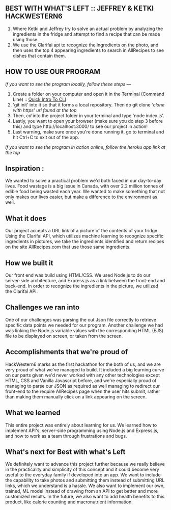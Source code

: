 ## BEST WITH WHAT'S LEFT :: JEFFREY & KETKI HACKWESTERN6

1. Where Ketki and Jeffrey try to solve an actual problem by analyzing the ingredients in the fridge and attempt to find a recipe that can be made using those.
2. We use the Clarifai api to recognize the ingredients on the photo, and then uses the top 4 appearing ingredients to search in AllRecipes to see dishes that contain them.

## HOW TO USE OUR PROGRAM
_if you want to see the program locally, follow these steps —_
1. Create a folder on your computer and open it in the Terminal (Command Line) :: [Quick Intro To CLI](https://launchschool.com/books/command_line/read/files_directories_executables#clicore)
2. 'git init' into it so that it forms a local repository. Then do git clone _'clone with https' url found at the top_
3. Then, _cd_ into the project folder in your terminal and type 'node index.js'.
4. Lastly, you want to open your browser (make sure you do step 3 before this) and type http://localhost:3000/ to see our project in action!
5. Last warning, make sure once you're done running it, go to terminal and hit Ctrl+C to exit out of the app.

_if you want to see the program in action online, follow the heroku app link at the top_

## Inspiration : 
We wanted to solve a practical problem we'd both faced in our day-to-day lives. Food wastage is a big issue in Canada, with over 2.2 million tonnes of edible food being wasted each year. We wanted to make something that not only makes our lives easier, but make a difference to the environment as well.

## What it does
Our project accepts a URL link of a picture of the contents of your fridge. Using the Clarifai API, which utilizes machine learning to recognize specific ingredients in pictures, we take the ingredients identified and return recipes on the site AllRecipes.com that use those same ingredients.

## How we built it
Our front end was build using HTML/CSS. We used Node.js to do our server-side architecture, and Express.js as a link between the front-end and back-end. In order to recognize the ingredients in the picture, we utilized the Clarifai API.

## Challenges we ran into
One of our challenges was parsing the out Json file correctly to retrieve specific data points we needed for our program. 
Another challenge we had was linking the Node.js variable values with the corresponding HTML (EJS) file to be displayed on screen, or taken from the screen. 

## Accomplishments that we're proud of
HackWestern6 marks as the first hackathon for the both of us, and we are very proud of what we've managed to build. It included a big learning curve on our parts given we'd never worked with any other technologies except HTML, CSS and Vanilla Javascript before, and we're especially proud of managing to parse our JSON as required as well managing to redirect our front-end to the require AllRecipes page when the user hits submit, rather than making them manually click on a link appearing on the screen.

## What we learned
This entire project was entirely about learning for us. We learned how to implement API's, server-side programming using Node.js and Express.js, and how to work as a team through frustrations and bugs. 

## What's next for Best with what's Left
We definitely want to advance this project further because we really believe in the practicality and simplicity of this concept and it could become very useful to the everyday family if developed into an app. We want to include the capability to take photos and submitting them instead of submitting URL links, which we understand is a hassle. We also want to implement our own, trained, ML model instead of drawing from an API to get better and more customized results. In the future, we also want to add health benefits to this product, like calorie counting and macronutrient information. 

